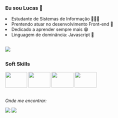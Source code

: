 ### Eu sou Lucas 👋
<li>Estudante de Sistemas de Informação 👨🏻‍💻</li> 
<li>Prentendo atuar no desenvolvimento Front-end 🎨 </li>
<li>Dedicado a aprender sempre mais 😁  </li>
<li>Linguagem de dominância: Javascript 🔴</li>

##

<picture pt-pt>
  <source
    srcset="https://github-readme-stats.vercel.app/api?username=LucasS1lv4&show_icons=true&theme=dark"
    media="(prefers-color-scheme: dark)"
  />
  <source
    srcset="https://github-readme-stats.vercel.app/api?username=LucasS1lv4&show_icons=true"
    media="(prefers-color-scheme: light), (prefers-color-scheme: no-preference)"
  />
  <img src="https://github-readme-stats.vercel.app/api?username=LucasS1lv4&show_icons=true" />
</picture>

##

### Soft Skills
<div style="display:inline-block  text-align: center">
 <img height="50" width="70" src="https://cdn.jsdelivr.net/gh/devicons/devicon/icons/html5/html5-original.svg" />
 <img height="50" width="70" src="https://cdn.jsdelivr.net/gh/devicons/devicon/icons/css3/css3-original.svg" />
 <img height="50" width="70" src="https://cdn.jsdelivr.net/gh/devicons/devicon/icons/javascript/javascript-original.svg" />
 <img height="50" width="70" src="https://cdn.jsdelivr.net/gh/devicons/devicon/icons/c/c-original.svg" />
  </div> 
  
##

*Onde me encontrar:*
<div style="display: inline-block" >
<a href="https://www.linkedin.com/in/lucas-da-silva-santos-755a43247/" target = "_blank"> <img src= "https://img.shields.io/badge/LinkedIn-0077B5?style=for-the-badge&logo=linkedin&logoColor=white"></a>
<a href="lucas.lukas3245@gmail.com" target="_blank"><img src="https://img.shields.io/badge/Gmail-D14836?style=for-the-badge&logo=gmail&logoColor=white"><a/>
</div>
    
     
                  

          
